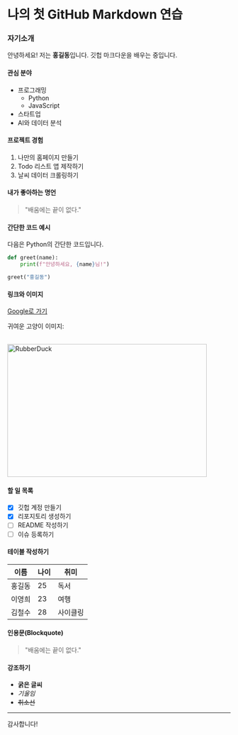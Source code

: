 # 나의 첫 GitHub Markdown 연습

### 자기소개

안녕하세요! 저는 **홍길동**입니다. 깃헙 마크다운을 배우는 중입니다.

#### 관심 분야
- 프로그래밍
  - Python
  - JavaScript
- 스타트업
- AI와 데이터 분석

#### 프로젝트 경험
1. 나만의 홈페이지 만들기
2. Todo 리스트 앱 제작하기
3. 날씨 데이터 크롤링하기

#### 내가 좋아하는 명언
> "배움에는 끝이 없다."

#### 간단한 코드 예시
다음은 Python의 간단한 코드입니다.
```python
def greet(name):
    print(f"안녕하세요, {name}님!")

greet("홍길동")
```
#### 링크와 이미지
[Google로 가기](https://www.google.co.kr/?hl=ko)  
  
귀여운 고양이 이미지:  

<br/>
<img src="https://t3.ftcdn.net/jpg/01/04/40/06/360_F_104400672_zCaPIFbYT1dXdzN85jso7NV8M6uwpKtf.jpg" width="450px" height="300px" title="px(픽셀) 크기 설정" alt="RubberDuck"></img><br/>


#### 할 일 목록
- [x] 깃헙 계정 만들기
- [x] 리포지토리 생성하기
- [ ] README 작성하기
- [ ] 이슈 등록하기

#### 테이블 작성하기
|이름|나이|취미|
|------|---|---|
|홍길동|25|독서|
|이영희|23|여행|
|김철수|28|사이클링|

#### 인용문(Blockquote)
> "배움에는 끝이 없다."

#### 강조하기
- **굵은 글씨**
- *기울임*
- ~~취소선~~

---
감사합니다!


